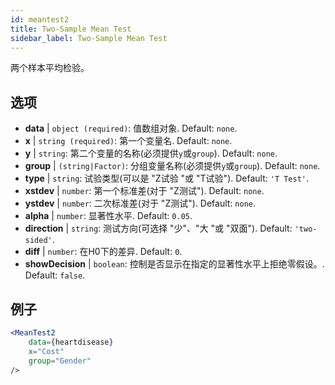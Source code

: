 ```yaml
---
id: meantest2
title: Two-Sample Mean Test
sidebar_label: Two-Sample Mean Test
---
```


两个样本平均检验。

## 选项

* __data__ | `object (required)`: 值数组对象. Default: `none`.
* __x__ | `string (required)`: 第一个变量名. Default: `none`.
* __y__ | `string`: 第二个变量的名称(必须提供`y`或`group`). Default: `none`.
* __group__ | `(string|Factor)`: 分组变量名称(必须提供`y`或`group`). Default: `none`.
* __type__ | `string`: 试验类型(可以是 "Z试验 "或 "T试验"). Default: `'T Test'`.
* __xstdev__ | `number`: 第一个标准差(对于 "Z测试"). Default: `none`.
* __ystdev__ | `number`: 二次标准差(对于 "Z测试"). Default: `none`.
* __alpha__ | `number`: 显著性水平. Default: `0.05`.
* __direction__ | `string`: 测试方向(可选择 "少"、"大 "或 "双面"). Default: `'two-sided'`.
* __diff__ | `number`: 在H0下的差异. Default: `0`.
* __showDecision__ | `boolean`: 控制是否显示在指定的显著性水平上拒绝零假设。. Default: `false`.


## 例子

```jsx live
<MeanTest2
    data={heartdisease} 
    x="Cost"
    group="Gender"
/>
```
